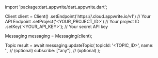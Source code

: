 import 'package:dart_appwrite/dart_appwrite.dart';

Client client = Client()
    .setEndpoint('https://<REGION>.cloud.appwrite.io/v1') // Your API Endpoint
    .setProject('<YOUR_PROJECT_ID>') // Your project ID
    .setKey('<YOUR_API_KEY>'); // Your secret API key

Messaging messaging = Messaging(client);

Topic result = await messaging.updateTopic(
    topicId: '<TOPIC_ID>',
    name: '<NAME>', // (optional)
    subscribe: ["any"], // (optional)
);
